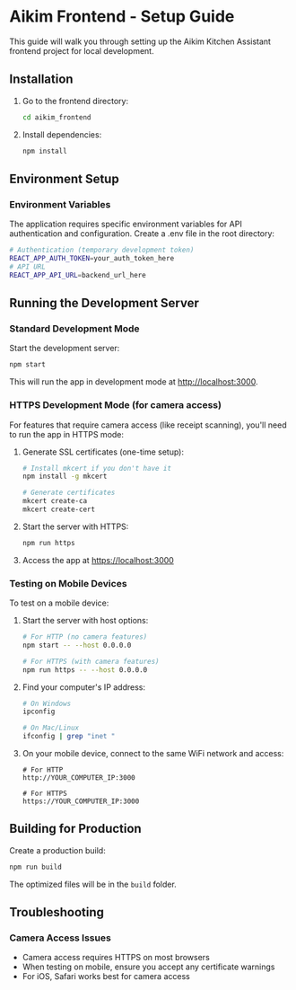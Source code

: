 # Aikim Frontend - Setup Guide

This guide will walk you through setting up the Aikim Kitchen Assistant frontend project for local development.

## Installation

1. Go to the frontend directory:

   ```bash
   cd aikim_frontend
   ```

2. Install dependencies:
   ```bash
   npm install
   ```

## Environment Setup

### Environment Variables

The application requires specific environment variables for API authentication and configuration. Create a .env file in the root directory:

```bash
# Authentication (temporary development token)
REACT_APP_AUTH_TOKEN=your_auth_token_here
# API URL
REACT_APP_API_URL=backend_url_here
```

## Running the Development Server

### Standard Development Mode

Start the development server:

```bash
npm start
```

This will run the app in development mode at [http://localhost:3000](http://localhost:3000).

### HTTPS Development Mode (for camera access)

For features that require camera access (like receipt scanning), you'll need to run the app in HTTPS mode:

1. Generate SSL certificates (one-time setup):

   ```bash
   # Install mkcert if you don't have it
   npm install -g mkcert

   # Generate certificates
   mkcert create-ca
   mkcert create-cert
   ```

2. Start the server with HTTPS:

   ```bash
   npm run https
   ```

3. Access the app at [https://localhost:3000](https://localhost:3000)

### Testing on Mobile Devices

To test on a mobile device:

1. Start the server with host options:

   ```bash
   # For HTTP (no camera features)
   npm start -- --host 0.0.0.0

   # For HTTPS (with camera features)
   npm run https -- --host 0.0.0.0
   ```

2. Find your computer's IP address:

   ```bash
   # On Windows
   ipconfig

   # On Mac/Linux
   ifconfig | grep "inet "
   ```

3. On your mobile device, connect to the same WiFi network and access:

   ```
   # For HTTP
   http://YOUR_COMPUTER_IP:3000

   # For HTTPS
   https://YOUR_COMPUTER_IP:3000
   ```

## Building for Production

Create a production build:

```bash
npm run build
```

The optimized files will be in the `build` folder.

## Troubleshooting

### Camera Access Issues

- Camera access requires HTTPS on most browsers
- When testing on mobile, ensure you accept any certificate warnings
- For iOS, Safari works best for camera access
